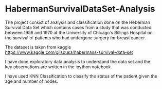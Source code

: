 # HabermanSurvivalDataSet-Analysis
The project consist of analysis and classification done on the Heberman Survival Data Set which contains cases from a study 
that was conducted between 1958 and 1970 at the University of Chicago's Billings Hospital on the survival of patients who had 
undergone surgery for breast cancer.

The dataset is taken from kaggle
https://www.kaggle.com/gilsousa/habermans-survival-data-set

I have done exploratory data analysis to understand the data set and the key observations are written in the ipython notebook.

I have used KNN Classification to classify the status of the patient given the age and number of nodes.

